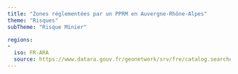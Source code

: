 ```yaml
---
title: "Zones réglementées par un PPRM en Auvergne-Rhône-Alpes"
theme: "Risques"
subTheme: "Risque Minier"

regions:
-
  iso: FR-ARA
  source: https://www.datara.gouv.fr/geonetwork/srv/fre/catalog.search#/search?resultType=details&sortBy=relevance&from=1&to=20&fast=index&_content_type=json&any=Zones réglementées par un PPRM en Auvergne-Rhône-Alpes
---
```

